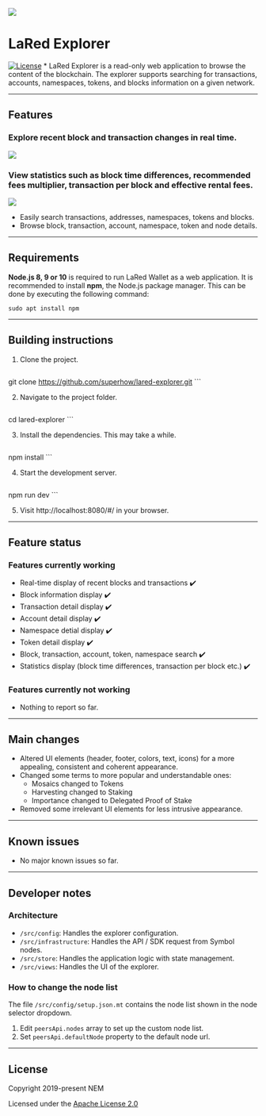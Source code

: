 
![](https://vult-my.sharepoint.com/personal/justinas_lekavicius_mif_stud_vu_lt/Documents/lared-logo-animated.gif)
# LaRed Explorer

[![License](https://img.shields.io/badge/License-Apache%202.0-blue.svg)](https://opensource.org/licenses/Apache-2.0)
* 
LaRed Explorer is a read-only web application to browse the content of the blockchain.
The explorer supports searching for transactions, accounts, namespaces, tokens, and blocks information on a given network.
***
## Features
### Explore recent block and transaction changes in real time.

![](https://vult-my.sharepoint.com/personal/justinas_lekavicius_mif_stud_vu_lt/Documents/explorergif2.gif)

### View statistics such as block time differences, recommended fees multiplier, transaction per block and effective rental fees.

![](https://vult-my.sharepoint.com/personal/justinas_lekavicius_mif_stud_vu_lt/Documents/explorergif1.gif)

* Easily search transactions, addresses, namespaces, tokens and blocks.
* Browse block, transaction, account, namespace, token and node details.

***
## Requirements

**Node.js 8, 9 or 10** is required to run LaRed Wallet as a web application.
It is recommended to install **npm**, the Node.js package manager. This can be done by executing the following command:

   ```
sudo apt install npm
   ```
***
## Building instructions

1. Clone the project.


    ```
git clone https://github.com/superhow/lared-explorer.git
    ```

2. Navigate to the project folder.

    ```
cd lared-explorer
    ```
	
3. Install the dependencies. This may take a while.

    ```
npm install 
    ```

4. Start the development server.

    ```
npm run dev 
    ```

5. Visit http://localhost:8080/#/ in your browser.
***
## Feature status
### Features currently working
* Real-time display of recent blocks and transactions ✔️
* Block information display ✔️
* Transaction detail display ✔️
* Account detail display ✔️
* Namespace detial display ✔️
* Token detail display ✔️
* Block, transaction, account, token, namespace search ✔️
* Statistics display (block time differences, transaction per block etc.) ✔️
### Features currently not working
* Nothing to report so far.
***
## Main changes
* Altered UI elements (header, footer, colors, text, icons) for a more appealing, consistent and coherent appearance.
* Changed some terms to more popular and understandable ones:
	* Mosaics changed to Tokens
	* Harvesting changed to Staking
	* Importance changed to Delegated Proof of Stake
* Removed some irrelevant UI elements for less intrusive appearance.
***
## Known issues
* No major known issues so far.
***
## Developer notes

### Architecture

* `/src/config`: Handles the explorer configuration.
* `/src/infrastructure`: Handles the API / SDK request from Symbol nodes.
* `/src/store`: Handles the application logic with state management.
* `/src/views`: Handles the UI of the explorer.

### How to change the node list

The file `/src/config/setup.json.mt` contains the node list shown in the node selector dropdown.

1. Edit `peersApi.nodes` array to set up the custom node list.
2. Set `peersApi.defaultNode` property to the default node url.

***
## License

Copyright 2019-present NEM

Licensed under the [Apache License 2.0](LICENSE)

[self]: https://github.com/superhow/lared-explorer
[docs]: https://nemtech.github.io
